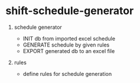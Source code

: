 # shift-schedule-generator


1. schedule generator
    - INIT db from imported excel schedule
    - GENERATE schedule by given rules
    - EXPORT generated db to an excel file


2. rules
    - define rules for schedule generation

